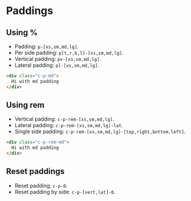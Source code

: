 # Paddings

## Using %

* Padding: `p-[xs,sm,md,lg]`.
* Per side padding: `p[t,r,b,l]-[xs,sm,md,lg]`.
* Vertical padding: `pv-[xs,sm,md,lg]`.
* Lateral padding: `pl-[xs,sm,md,lg]`.

```html
<div class="c-p-md">
  Hi with md padding
</div>
```

## Using rem

* Vertical padding: `c-p-rem-[xs,sm,md,lg]`.
* Lateral padding: `c-p-rem-[xs,sm,md,lg]-lat`.
* Single side padding: `c-p-rem-[xs,sm,md,lg]-[top,right,bottom,left]`.

```html
<div class="c-p-rem-md">
  Hi with md padding
</div>
```

## Reset paddings

* Reset padding: `c-p-0`.
* Reset padding by side: `c-p-[vert,lat]-0`.